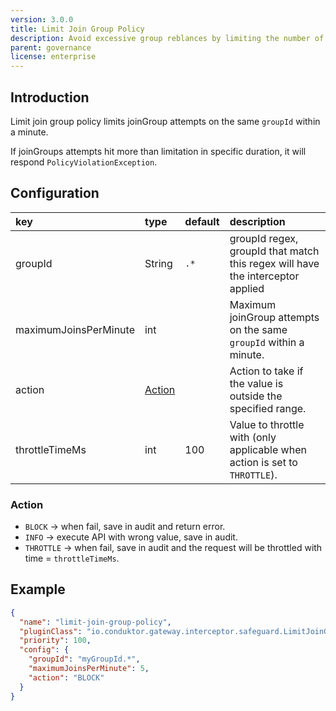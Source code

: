 ```yaml
---
version: 3.0.0
title: Limit Join Group Policy
description: Avoid excessive group reblances by limiting the number of consumer group joins.
parent: governance
license: enterprise
---
```


## Introduction

Limit join group policy limits joinGroup attempts on the same `groupId` within a minute.


If joinGroups attempts hit more than limitation in specific duration, it will respond `PolicyViolationException`.

## Configuration

| key                    | type               | default | description                                                                    |
|:-----------------------|:-------------------|:--------|:-------------------------------------------------------------------------------|
| groupId                | String             | `.*`    | groupId regex, groupId that match this regex will have the interceptor applied |
| maximumJoinsPerMinute  | int                |         | Maximum joinGroup attempts on the same `groupId` within a minute.              |
| action                 | [Action](#action)  |         | Action to take if the value is outside the specified range.                    |
| throttleTimeMs         | int                | 100     | Value to throttle with (only applicable when action is set to `THROTTLE`).     |

### Action

- `BLOCK` → when fail, save in audit and return error.
- `INFO` → execute API with wrong value, save in audit.
- `THROTTLE` → when fail, save in audit and the request will be throttled with time = `throttleTimeMs`.

## Example

```json
{
  "name": "limit-join-group-policy",
  "pluginClass": "io.conduktor.gateway.interceptor.safeguard.LimitJoinGroupPolicyPlugin",
  "priority": 100,
  "config": {
    "groupId": "myGroupId.*",
    "maximumJoinsPerMinute": 5,
    "action": "BLOCK"
  }
}
```